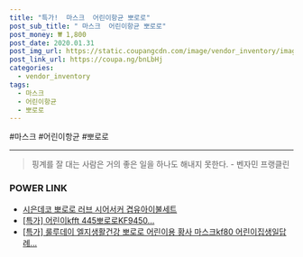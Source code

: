 ```yaml
--- 
title: "특가!  마스크  어린이항균 뽀로로" 
post_sub_title: " 마스크  어린이항균 뽀로로" 
post_money: ₩ 1,800 
post_date: 2020.01.31 
post_img_url: https://static.coupangcdn.com/image/vendor_inventory/images/2017/11/17/11/0/82c3f86c-d6d3-411b-b008-81fc6a0a2546.jpg 
post_link_url: https://coupa.ng/bnLbHj 
categories: 
  - vendor_inventory 
tags: 
  - 마스크 
  - 어린이항균 
  - 뽀로로 
--- 
```

  #마스크 #어린이항균 #뽀로로 
<hr> 

> 핑계를 잘 대는 사람은 거의 좋은 일을 하나도 해내지 못한다. - 벤자민 프랭클린 


### POWER LINK

* <a href="https://blog.naver.com/fasyy4321/221787367981" target="_blank">시은데코 뽀로로 러브 시어서커 겹유아이불세트</a>
* <a href="https://blog.naver.com/an0733/221790281652" target="_blank">[특가] 어린이kfft 445뽀로로KF9450...</a>
* <a href="https://blog.naver.com/an0733/221791298642" target="_blank">[특가] 룰루데이 엘지생활건강 뽀로로 어린이용 황사 마스크kf80 어린이집생일답례...</a>

